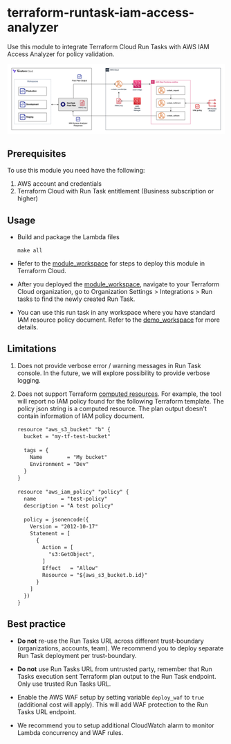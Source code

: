 # terraform-runtask-iam-access-analyzer

Use this module to integrate Terraform Cloud Run Tasks with AWS IAM Access Analyzer for policy validation.

![Diagram](./diagram/RunTask-EventBridge.png)

## Prerequisites 
To use this module you need have the following:
1. AWS account and credentials 
2. Terraform Cloud with Run Task entitlement (Business subscription or higher)

## Usage

* Build and package the Lambda files

  ```
  make all
  ```
* Refer to the [module_workspace](./examples/module_workspace/README.md) for steps to deploy this module in Terraform Cloud.

* After you deployed the [module_workspace](./examples/module_workspace/README.md), navigate to your Terraform Cloud organization, go to Organization Settings > Integrations > Run tasks to find the newly created Run Task.

* You can use this run task in any workspace where you have standard IAM resource policy document. Refer to the [demo_workspace](./examples/demo_workspace/README.md) for more details.

## Limitations

1. Does not provide verbose error / warning messages in Run Task console. In the future, we will explore possibility to provide verbose logging.

2. Does not support Terraform [computed resources](https://www.terraform.io/plugin/sdkv2/schemas/schema-behaviors).
For example, the tool will report no IAM policy found for the following Terraform template. The policy json string is a computed resource. The plan output doesn't contain information of IAM policy document. 

    ```
    resource "aws_s3_bucket" "b" {
      bucket = "my-tf-test-bucket"

      tags = {
        Name        = "My bucket"
        Environment = "Dev"
      }
    }

    resource "aws_iam_policy" "policy" {
      name        = "test-policy"
      description = "A test policy"

      policy = jsonencode({
        Version = "2012-10-17"
        Statement = [
          {
            Action = [
              "s3:GetObject",
            ]
            Effect   = "Allow"
            Resource = "${aws_s3_bucket.b.id}"
          }
        ]
      })
    }
    ```

## Best practice

* **Do not** re-use the Run Tasks URL across different trust-boundary (organizations, accounts, team). We recommend you to deploy separate Run Task deployment per trust-boundary.

* **Do not** use Run Tasks URL from untrusted party, remember that Run Tasks execution sent Terraform plan output to the Run Task endpoint. Only use trusted Run Tasks URL.

* Enable the AWS WAF setup by setting variable `deploy_waf` to `true` (additional cost will apply). This will add WAF protection to the Run Tasks URL endpoint.

* We recommend you to setup additional CloudWatch alarm to monitor Lambda concurrency and WAF rules.
